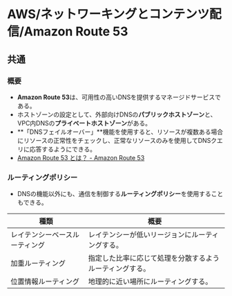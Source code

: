 # AWS/ネットワーキングとコンテンツ配信/Amazon Route 53

## 共通

### 概要

- **Amazon Route 53**は、可用性の高いDNSを提供するマネージドサービスである。
- ホストゾーンの設定として、外部向けDNSの**パブリックホストゾーン**と、VPC内DNSの**プライベートホストゾーン**がある。
- **「DNSフェイルオーバー」**機能を使用すると、リソースが複数ある場合にリソースの正常性をチェックし、正常なリソースのみを使用してDNSクエリに応答するようにできる。
- [Amazon Route 53 とは？ - Amazon Route 53](https://docs.aws.amazon.com/ja_jp/Route53/latest/DeveloperGuide/Welcome.html)

### ルーティングポリシー

- DNSの機能以外にも、通信を制御する**ルーティングポリシー**を使用することもできる。

| 種類                           | 概要                                                     |
| ------------------------------ | -------------------------------------------------------- |
| レイテンシーベースルーティング | レイテンシーが低いリージョンにルーティングする。         |
| 加重ルーティング               | 指定した比率に応じて処理を分散するようルーティングする。 |
| 位置情報ルーティング           | 地理的に近い場所にルーティングする。                     |
